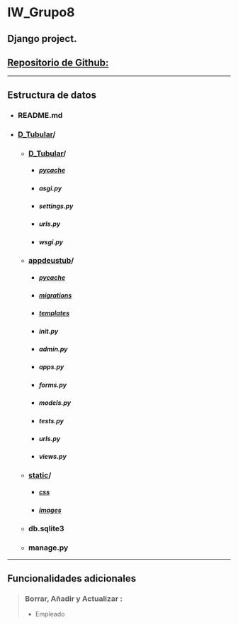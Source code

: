 # IW_Grupo8
Django project.
---
## [Repositorio de Github:](https://github.com/rdo164/IW_Grupo8) 
---
## Estructura de datos

- ### README.md
- ### [D_Tubular](https://github.com/rdo164/IW_Grupo8/tree/master/D_Tubular)/ 
    - ### [D_Tubular](https://github.com/rdo164/IW_Grupo8/tree/master/D_Tubular//D_Tubular)/ 
      - ##### [__pycache__](https://github.com/rdo164/IW_Grupo8/tree/master/D_Tubular/D_Tubular/__pycache__)
      - ##### asgi.py
      - ##### settings.py
      - ##### urls.py
      - ##### wsgi.py
    
  - ### [appdeustub](https://github.com/rdo164/IW_Grupo8/tree/master/D_Tubular/appdeustutub)/ 
    - ##### [__pycache__](https://github.com/rdo164/IW_Grupo8/tree/master/D_Tubular/appdeustutub/__pycache__)
    - ##### [migrations](https://github.com/rdo164/IW_Grupo8/tree/master/D_Tubular/appdeustutub/migrations)
    - ##### [templates](https://github.com/rdo164/IW_Grupo8/tree/master/D_Tubular/appdeustutub/templates)
    - ##### __init__.py
    - ##### admin.py
    - ##### apps.py
    - ##### forms.py
    - ##### models.py
    - ##### tests.py
    - ##### urls.py
    - ##### views.py
  
  - ### [static](https://github.com/rdo164/IW_Grupo8/tree/master/D_Tubular/static)/ 
    - ##### [css](https://github.com/rdo164/IW_Equipo8/tree/master/D_Tubular/static/css)
    - ##### [images](https://github.com/rdo164/IW_Equipo8/tree/master/D_Tubular/static/images)

  - ### db.sqlite3 
  - ### manage.py
    
---
## Funcionalidades adicionales
> ### **Borrar**, **Añadir** y **Actualizar** :
> - Empleado 




